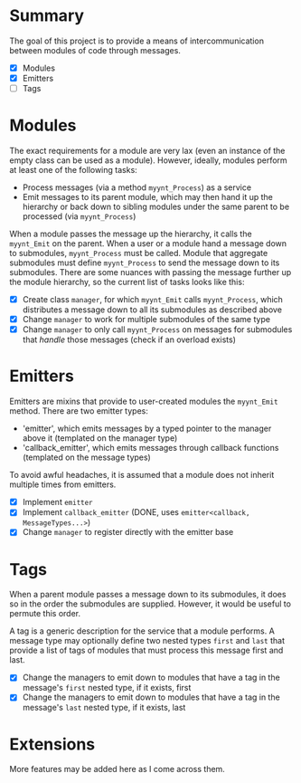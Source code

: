 # Summary
The goal of this project is to provide a means of intercommunication between modules of code through messages.

- [x] Modules
- [x] Emitters
- [ ] Tags

# Modules
The exact requirements for a module are very lax (even an instance of the empty class can be used as a module).
However, ideally, modules perform at least one of the following tasks:

- Process messages (via a method `myynt_Process`) as a service
- Emit messages to its parent module, which may then hand it up the hierarchy or back down to sibling modules under the same parent to be processed (via `myynt_Process`)

When a module passes the message up the hierarchy, it calls the `myynt_Emit` on the parent.
When a user or a module hand a message down to submodules, `myynt_Process` must be called.
Module that aggregate submodules must define `myynt_Process` to send the message down to its submodules.
There are some nuances with passing the message further up the module hierarchy, so the current list of tasks looks like this:

- [x] Create class `manager`, for which `myynt_Emit` calls `myynt_Process`, which distributes a message down to all its submodules as described above
- [x] Change `manager` to work for multiple submodules of the same type
- [x] Change `manager` to only call `myynt_Process` on messages for submodules that *handle* those messages (check if an overload exists)

# Emitters
Emitters are mixins that provide to user-created modules the `myynt_Emit` method.
There are two emitter types:
- 'emitter', which emits messages by a typed pointer to the manager above it (templated on the manager type)
- 'callback_emitter', which emits messages through callback functions (templated on the message types)

To avoid awful headaches, it is assumed that a module does not inherit multiple times from emitters.

- [x] Implement `emitter`
- [x] Implement `callback_emitter` (DONE, uses `emitter<callback, MessageTypes...>`)
- [x] Change `manager` to register directly with the emitter base

# Tags
When a parent module passes a message down to its submodules, it does so in the order the submodules are supplied. However, it would be useful to permute this order. 

A tag is a generic description for the service that a module performs.
A message type may optionally define two nested types `first` and `last` that provide a list of tags of modules that must process this message first and last.

- [x] Change the managers to emit down to modules that have a tag in the message's `first` nested type, if it exists, first
- [x] Change the managers to emit down to modules that have a tag in the message's `last` nested type, if it exists, last

# Extensions
More features may be added here as I come across them.